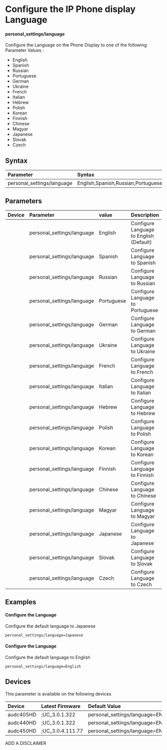 ﻿---
description: Configure the Language on the Phone Display
search:
    keywords: ['personal_settings','language']
---

# Configure the IP Phone display Language

#### personal_settings/language

Configure the Language on the Phone Display to one of the following Parameter Values :

* English
* Spanish
* Russian
* Portuguese
* German
* Ukraine
* French
* Italian
* Hebrew
* Polish
* Korean
* Finnish
* Chinese
* Magyar
* Japanese
* Slovak
* Czech



## Syntax
| Parameter | Syntax |
| :--- | :--- |
|personal_settings/language | English,Spanish,Russian,Portuguese,German,Ukraine,French,Italian,Hebrew,Polish,Korean,Finnish,Chinese,Magyar,Japanese,Slovak,Czech|

## Parameters
|Device|Parameter|value|Description|
|:---|:---|:---|:---|
|  | personal_settings/language | English | Configure Language to English (Default) |
|  | personal_settings/language | Spanish | Configure Language to Spanish |
|  | personal_settings/language | Russian | Configure Language to Russian |
|  | personal_settings/language | Portuguese | Configure Language to Portuguese |
|  | personal_settings/language | German | Configure Language to German |
|  | personal_settings/language | Ukraine | Configure Language to Ukraine |
|  | personal_settings/language | French | Configure Language to French |
|  | personal_settings/language | Italian | Configure Language to Italian |
|  | personal_settings/language | Hebrew | Configure Language to Hebrew |
|  | personal_settings/language | Polish | Configure Language to Polish |
|  | personal_settings/language | Korean | Configure Language to Korean |
|  | personal_settings/language | Finnish | Configure Language to Finnish |
|  | personal_settings/language | Chinese | Configure Language to Chinese |
|  | personal_settings/language | Magyar | Configure Language to Magyar |
|  | personal_settings/language | Japanese | Configure Language to Japanese |
|  | personal_settings/language | Slovak | Configure Language to Slovak |
|  | personal_settings/language | Czech | Configure Language to Czech |

## Examples
#### Configure the Language

Configure the default language to Japanese

```
personal_settings/language=Japanese
```
#### Configure the Language

Configure the default language to English

```
personal_settings/language=English
```

## Devices
This parameter is available on the following devices

| Device | Latest Firmware | Default Value |
|:---|:---|:---|
| audc405HD | ;UC_3.0.1.322 | personal_settings/language=ENGLISH 
| audc440HD | ;UC_3.0.1.322 | personal_settings/language=ENGLISH 
| audc450HD | ;UC_3.0.4.111.77 | personal_settings/language=ENGLISH 

ADD A DISCLAIMER
